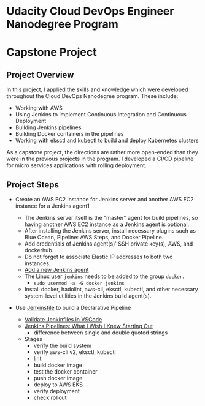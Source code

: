 # Udacity Cloud DevOps Engineer Nanodegree Program
# Capstone Project

## Project Overview
In this project, I applied the skills and knowledge which were developed throughout the Cloud DevOps Nanodegree program. These include:

* Working with AWS
* Using Jenkins to implement Continuous Integration and Continuous Deployment
* Building Jenkins pipelines
* Building Docker containers in the pipelines
* Working with eksctl and kubectl to build and deploy Kubernetes clusters

As a capstone project, the directions are rather more open-ended than they were in the previous projects in the program. I developed a CI/CD pipeline for micro services applications with rolling deployment.

## Project Steps

* Create an AWS EC2 instance for Jenkins server and another AWS EC2 instance for a Jenkins agent1
    * The Jenkins server itself is the "master" agent for build pipelines, so having another AWS EC2 instance as a Jenkins agent is optional.
    * After installing the Jenkins server, install necessary plugins such as Blue Ocean, Pipeline: AWS Steps, and Docker Pipeline.
    * Add credentials of Jenkins agent(s)' SSH private key(s), AWS, and dockerhub.
    * Do not forget to associate Elastic IP addresses to both two instances.
    * [Add a new Jenkins agent](https://medium.com/@_oleksii_/how-to-deploy-jenkins-agent-and-connect-it-to-jenkins-master-in-microsoft-azure-ffeb085957c0)
    * The Linux user `jenkins` needs to be added to the group `docker`.
        * `sudo usermod -a -G docker jenkins`
    * Install docker, hadolint, aws-cli, eksctl, kubectl, and other necessary system-level utilities in the Jenkins build agent(s).

* Use [Jenkinsfile](./Jenkinsfile) to build a Declarative Pipeline
    * [Validate Jenkinfiles in VSCode](https://llu.is/validate-jenkinfiles-in-vscode/)
    * [Jenkins Pipelines: What I Wish I Knew Starting Out](https://medium.com/garbage-collection/jenkins-pipelines-what-i-wish-i-knew-starting-out-6e3d4eb2ff5b)
        * difference between single and double quoted strings
    * Stages
        * verify the build system
        * verify aws-cli v2, eksctl, kubectl
        * lint
        * build docker image
        * test the docker container
        * push docker image
        * deploy to AWS EKS
        * verify deployment
        * check rollout
